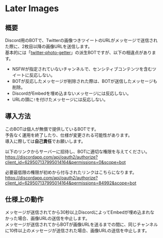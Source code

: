# Later Images

## 概要
Discord用のBOTで、Twitterの画像つきツイートのURLがメッセージで送信された際に、2枚目以降の画像URLを送信します。  
基本的には「[twitter-photo-getter](https://loumo.jp/wp/archive/20180608120023/)」の派生BOTですが、以下の相違点があります。  
- NSFWが指定されていないチャンネルで、センシティブコンテンツを含むツイートに反応しない。
- BOTが反応したメッセージが削除された際は、BOTが送信したメッセージも削除。
- DiscordがEmbedを埋め込まないメッセージには反応しない。
- URLの頭に`!`を付けたメッセージには反応しない。

## 導入方法
このBOTは個人が無償で提供しているBOTです。  
予告なく運用を終了したり、仕様が変更される可能性があります。  
導入に際しては**自己責任**でお願いします。  

以下のリンクからサーバーに招待し、BOTに適切な権限を与えてください。  
https://discordapp.com/api/oauth2/authorize?client_id=629507137995014164&permissions=0&scope=bot  
  
必要最低限の権限が初めから付与されたリンクはこちらになります。  
https://discordapp.com/api/oauth2/authorize?client_id=629507137995014164&permissions=84992&scope=bot

## 仕様上の動作
メッセージが送信されてから30秒以上DiscordによってEmbedが埋め込まれなかった場合、画像URLの送信を中止します。  
メッセージが送信されてからBOTが画像URLを送るまでの間に、同じチャンネルに10件以上のメッセージが送信された場合、画像URLの送信を中止します。  
